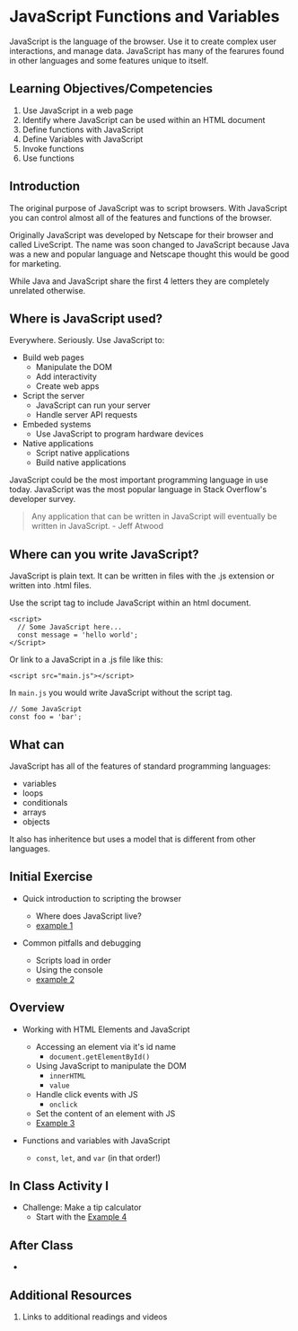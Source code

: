 # JavaScript Functions and Variables 

JavaScript is the language of the browser. Use it to create 
complex user interactions, and manage data. JavaScript 
has many of the fearures found in other languages and some 
features unique to itself. 

## Learning Objectives/Competencies

1. Use JavaScript in a web page
1. Identify where JavaScript can be used within an HTML document
1. Define functions with JavaScript 
1. Define Variables with JavaScript
1. Invoke functions
1. Use functions

## Introduction

The original purpose of JavaScript was to script 
browsers. With JavaScript you can control almost all 
of the features and functions of the browser. 

Originally JavaScript was developed by Netscape for their 
browser and called LiveScript. The name was soon changed to 
JavaScript because Java was a new and popular language and 
Netscape thought this would be good for marketing.

While Java and JavaScript share the first 4 letters they 
are completely unrelated otherwise. 

## Where is JavaScript used?

Everywhere. Seriously. Use JavaScript to: 

- Build web pages
  - Manipulate the DOM
  - Add interactivity
  - Create web apps 
- Script the server
  - JavaScript can run your server
  - Handle server API requests
- Embeded systems
  - Use JavaScript to program hardware devices
- Native applications
  - Script native applications 
  - Build native applications
  
JavaScript could be the most important programming language in use today. JavaScript was the most popular language in Stack Overflow's developer survey. 

> Any application that can be written in JavaScript will eventually be written in JavaScript. - Jeff Atwood

## Where can you write JavaScript? 

JavaScript is plain text. It can be written in files with 
the .js extension or written into .html files.

Use the script tag to include JavaScript within an html document. 

```
<script>
  // Some JavaScript here...
  const message = 'hello world';
</Script>
```

Or link to a JavaScript in a .js file like this: 

```
<script src="main.js"></script>
```

In `main.js` you would write JavaScript without the script tag. 

```
// Some JavaScript
const foo = 'bar';
```

## What can 

JavaScript has all of the features of standard programming 
languages:

- variables
- loops
- conditionals
- arrays
- objects

It also has inheritence but uses a model that is different from other languages. 

## Initial Exercise

- Quick introduction to scripting the browser
  - Where does JavaScript live?
  - [example 1](example-1)
  
- Common pitfalls and debugging 
  - Scripts load in order
  - Using the console
  - [example 2](example-2)

## Overview 

- Working with HTML Elements and JavaScript
  - Accessing an element via it's id name 
    - `document.getElementById()`
  - Using JavaScript to manipulate the DOM
    - `innerHTML`
    - `value`
  - Handle click events with JS
    - `onclick`
  - Set the content of an element with JS
  - [Example 3](example-3)
  
- Functions and variables with JavaScript
  - `const`, `let`, and `var` (in that order!)

## In Class Activity I

- Challenge: Make a tip calculator
  - Start with the [Example 4](example-4)

## After Class

- 

## Additional Resources

1. Links to additional readings and videos
